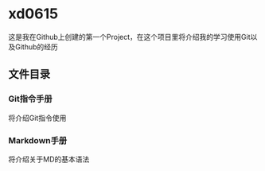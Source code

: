 # xd0615
这是我在Github上创建的第一个Project，在这个项目里将介绍我的学习使用Git以及Github的经历
## 文件目录
### Git指令手册
将介绍Git指令使用
### Markdown手册
将介绍关于MD的基本语法
